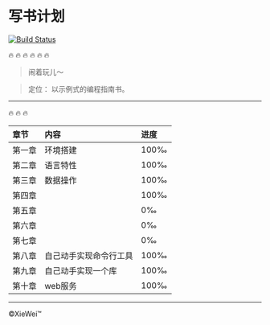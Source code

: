 # 写书计划


[![Build Status](https://travis-ci.com/wuxiaoxiaoshen/GopherBook.svg?token=NJwtDqGPUSoHiysBfFqE&branch=master)](https://travis-ci.com/wuxiaoxiaoshen/GopherBook)

:fire:  :fire:  :fire:  :fire:  :fire:  :fire:

> 闹着玩儿～

> 定位： 以示例式的编程指南书。

---
:fire: :fire:  :fire:

章节|内容|进度
:---|:---|:---|
第一章|环境搭建|100&permil;|
第二章|语言特性|100&permil;|
第三章|数据操作|100&permil;|
第四章| |100&permil;|
第五章| |0&permil;|
第六章| |0&permil;|
第七章| |0&permil;|
第八章|自己动手实现命令行工具|100&permil;|
第九章|自己动手实现一个库|100&permil;|
第十章|web服务|100&permil;|


---

&copy;XieWei&trade;